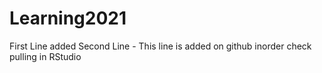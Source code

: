 # Learning2021
First Line added
Second Line - This line is added on github inorder check pulling in RStudio

